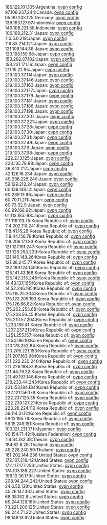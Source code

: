 186.122.101.105:Argentina: [ovpn config](vpn/186_122_101_105.ovpn)  
97.108.237.244:Canada: [ovpn config](vpn/97_108_237_244.ovpn)  
95.90.203.125:Germany: [ovpn config](vpn/95_90_203_125.ovpn)  
139.193.127.97:Indonesia: [ovpn config](vpn/139_193_127_97.ovpn)  
149.108.221.58:Indonesia: [ovpn config](vpn/149_108_221_58.ovpn)  
106.168.212.31:Japan: [ovpn config](vpn/106_168_212_31.ovpn)  
110.5.0.219:Japan: [ovpn config](vpn/110_5_0_219.ovpn)  
116.83.214.121:Japan: [ovpn config](vpn/116_83_214_121.ovpn)  
121.109.144.36:Japan: [ovpn config](vpn/121_109_144_36.ovpn)  
123.198.159.68:Japan: [ovpn config](vpn/123_198_159_68.ovpn)  
153.202.87.102:Japan: [ovpn config](vpn/153_202_87_102.ovpn)  
153.231.171.16:Japan: [ovpn config](vpn/153_231_171_16.ovpn)  
211.15.22.85:Japan: [ovpn config](vpn/211_15_22_85.ovpn)  
219.100.37.114:Japan: [ovpn config](vpn/219_100_37_114.ovpn)  
219.100.37.146:Japan: [ovpn config](vpn/219_100_37_146.ovpn)  
219.100.37.163:Japan: [ovpn config](vpn/219_100_37_163.ovpn)  
219.100.37.177:Japan: [ovpn config](vpn/219_100_37_177.ovpn)  
219.100.37.179:Japan: [ovpn config](vpn/219_100_37_179.ovpn)  
219.100.37.181:Japan: [ovpn config](vpn/219_100_37_181.ovpn)  
219.100.37.186:Japan: [ovpn config](vpn/219_100_37_186.ovpn)  
219.100.37.198:Japan: [ovpn config](vpn/219_100_37_198.ovpn)  
219.100.37.207:Japan: [ovpn config](vpn/219_100_37_207.ovpn)  
219.100.37.221:Japan: [ovpn config](vpn/219_100_37_221.ovpn)  
219.100.37.26:Japan: [ovpn config](vpn/219_100_37_26.ovpn)  
219.100.37.30:Japan: [ovpn config](vpn/219_100_37_30.ovpn)  
219.100.37.31:Japan: [ovpn config](vpn/219_100_37_31.ovpn)  
219.100.37.49:Japan: [ovpn config](vpn/219_100_37_49.ovpn)  
219.100.37.9:Japan: [ovpn config](vpn/219_100_37_9.ovpn)  
219.100.37.98:Japan: [ovpn config](vpn/219_100_37_98.ovpn)  
222.2.13.125:Japan: [ovpn config](vpn/222_2_13_125.ovpn)  
223.135.78.88:Japan: [ovpn config](vpn/223_135_78_88.ovpn)  
36.8.10.217:Japan: [ovpn config](vpn/36_8_10_217.ovpn)  
42.126.16.234:Japan: [ovpn config](vpn/42_126_16_234.ovpn)  
49.236.225.240:Japan: [ovpn config](vpn/49_236_225_240.ovpn)  
59.129.212.24:Japan: [ovpn config](vpn/59_129_212_24.ovpn)  
60.139.138.12:Japan: [ovpn config](vpn/60_139_138_12.ovpn)  
60.239.13.86:Japan: [ovpn config](vpn/60_239_13_86.ovpn)  
60.70.11.211:Japan: [ovpn config](vpn/60_70_11_211.ovpn)  
60.73.32.9:Japan: [ovpn config](vpn/60_73_32_9.ovpn)  
60.99.168.92:Japan: [ovpn config](vpn/60_99_168_92.ovpn)  
61.113.185.198:Japan: [ovpn config](vpn/61_113_185_198.ovpn)  
111.118.113.75:Korea Republic of: [ovpn config](vpn/111_118_113_75.ovpn)  
114.202.110.241:Korea Republic of: [ovpn config](vpn/114_202_110_241.ovpn)  
118.41.16.26:Korea Republic of: [ovpn config](vpn/118_41_16_26.ovpn)  
118.44.156.78:Korea Republic of: [ovpn config](vpn/118_44_156_78.ovpn)  
119.206.171.83:Korea Republic of: [ovpn config](vpn/119_206_171_83.ovpn)  
121.127.191.247:Korea Republic of: [ovpn config](vpn/121_127_191_247.ovpn)  
121.128.253.239:Korea Republic of: [ovpn config](vpn/121_128_253_239.ovpn)  
121.140.148.26:Korea Republic of: [ovpn config](vpn/121_140_148_26.ovpn)  
121.88.245.77:Korea Republic of: [ovpn config](vpn/121_88_245_77.ovpn)  
122.199.124.149:Korea Republic of: [ovpn config](vpn/122_199_124_149.ovpn)  
125.141.43.168:Korea Republic of: [ovpn config](vpn/125_141_43_168.ovpn)  
125.142.215.248:Korea Republic of: [ovpn config](vpn/125_142_215_248.ovpn)  
14.43.137.165:Korea Republic of: [ovpn config](vpn/14_43_137_165.ovpn)  
14.52.246.195:Korea Republic of: [ovpn config](vpn/14_52_246_195.ovpn)  
175.115.25.204:Korea Republic of: [ovpn config](vpn/175_115_25_204.ovpn)  
175.123.205.193:Korea Republic of: [ovpn config](vpn/175_123_205_193.ovpn)  
175.126.66.62:Korea Republic of: [ovpn config](vpn/175_126_66_62.ovpn)  
175.202.253.68:Korea Republic of: [ovpn config](vpn/175_202_253_68.ovpn)  
175.208.56.45:Korea Republic of: [ovpn config](vpn/175_208_56_45.ovpn)  
175.210.57.204:Korea Republic of: [ovpn config](vpn/175_210_57_204.ovpn)  
1.233.166.41:Korea Republic of: [ovpn config](vpn/1_233_166_41.ovpn)  
1.237.237.213:Korea Republic of: [ovpn config](vpn/1_237_237_213.ovpn)  
1.251.255.157:Korea Republic of: [ovpn config](vpn/1_251_255_157.ovpn)  
1.254.186.10:Korea Republic of: [ovpn config](vpn/1_254_186_10.ovpn)  
210.178.252.84:Korea Republic of: [ovpn config](vpn/210_178_252_84.ovpn)  
210.205.221.153:Korea Republic of: [ovpn config](vpn/210_205_221_153.ovpn)  
211.207.163.98:Korea Republic of: [ovpn config](vpn/211_207_163_98.ovpn)  
211.222.230.240:Korea Republic of: [ovpn config](vpn/211_222_230_240.ovpn)  
211.226.188.31:Korea Republic of: [ovpn config](vpn/211_226_188_31.ovpn)  
211.44.79.32:Korea Republic of: [ovpn config](vpn/211_44_79_32.ovpn)  
211.49.193.148:Korea Republic of: [ovpn config](vpn/211_49_193_148.ovpn)  
218.233.44.243:Korea Republic of: [ovpn config](vpn/218_233_44_243.ovpn)  
221.153.184.184:Korea Republic of: [ovpn config](vpn/221_153_184_184.ovpn)  
222.121.156.178:Korea Republic of: [ovpn config](vpn/222_121_156_178.ovpn)  
222.237.125.35:Korea Republic of: [ovpn config](vpn/222_237_125_35.ovpn)  
222.239.127.21:Korea Republic of: [ovpn config](vpn/222_239_127_21.ovpn)  
223.28.224.119:Korea Republic of: [ovpn config](vpn/223_28_224_119.ovpn)  
39.114.31.12:Korea Republic of: [ovpn config](vpn/39_114_31_12.ovpn)  
59.13.195.76:Korea Republic of: [ovpn config](vpn/59_13_195_76.ovpn)  
59.15.249.151:Korea Republic of: [ovpn config](vpn/59_15_249_151.ovpn)  
103.121.231.171:Myanmar: [ovpn config](vpn/103_121_231_171.ovpn)  
90.154.71.42:Russian Federation: [ovpn config](vpn/90_154_71_42.ovpn)  
114.34.182.38:Taiwan: [ovpn config](vpn/114_34_182_38.ovpn)  
184.82.8.28:Thailand: [ovpn config](vpn/184_82_8_28.ovpn)  
49.228.240.59:Thailand: [ovpn config](vpn/49_228_240_59.ovpn)  
161.202.144.236:United States: [ovpn config](vpn/161_202_144_236.ovpn)  
172.107.219.42:United States: [ovpn config](vpn/172_107_219_42.ovpn)  
172.117.177.253:United States: [ovpn config](vpn/172_117_177_253.ovpn)  
174.103.188.227:United States: [ovpn config](vpn/174_103_188_227.ovpn)  
198.13.36.179:United States: [ovpn config](vpn/198_13_36_179.ovpn)  
208.94.244.242:United States: [ovpn config](vpn/208_94_244_242.ovpn)  
24.6.52.138:United States: [ovpn config](vpn/24_6_52_138.ovpn)  
45.76.147.33:United States: [ovpn config](vpn/45_76_147_33.ovpn)  
68.38.162.8:United States: [ovpn config](vpn/68_38_162_8.ovpn)  
69.244.129.165:United States: [ovpn config](vpn/69_244_129_165.ovpn)  
73.221.200.125:United States: [ovpn config](vpn/73_221_200_125.ovpn)  
96.244.71.22:United States: [ovpn config](vpn/96_244_71_22.ovpn)  
98.149.13.62:United States: [ovpn config](vpn/98_149_13_62.ovpn)  
